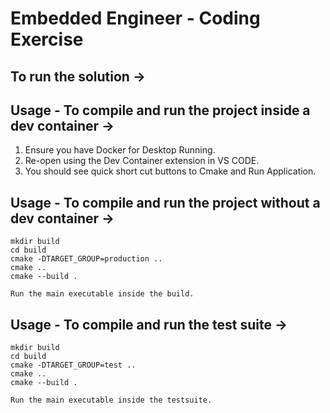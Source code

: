 # Embedded Engineer - Coding Exercise

## To run the solution ->

## Usage - To compile and run the project inside a dev container ->

1. Ensure you have Docker for Desktop Running.
2. Re-open using the Dev Container extension in VS CODE.
3. You should see quick short cut buttons to Cmake and Run Application.

## Usage - To compile and run the project without a dev container ->
```
mkdir build
cd build 
cmake -DTARGET_GROUP=production ..
cmake .. 
cmake --build .

Run the main executable inside the build.
```

## Usage - To compile and run the test suite ->
```
mkdir build
cd build 
cmake -DTARGET_GROUP=test ..
cmake .. 
cmake --build .

Run the main executable inside the testsuite.
```

